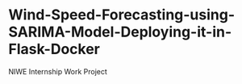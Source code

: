 # Wind-Speed-Forecasting-using-SARIMA-Model-Deploying-it-in-Flask-Docker
NIWE Internship Work Project
